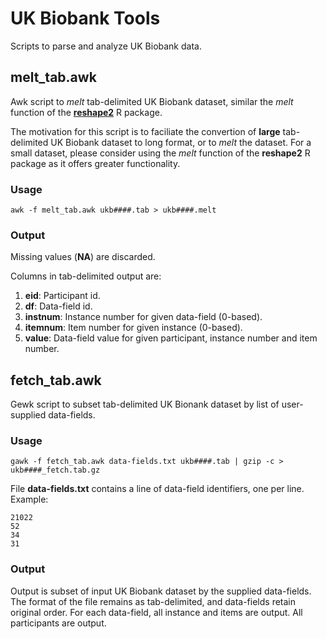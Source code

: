 # UK Biobank Tools

Scripts to parse and analyze UK Biobank data.

## melt_tab.awk

 Awk script to _melt_ tab-delimited UK Biobank dataset, similar the _melt_ function of the [**reshape2**](https://cran.r-project.org/web/packages/reshape2/index.html) R package.

 The motivation for this script is to faciliate the convertion of **large** tab-delimited UK Biobank dataset to long format, or to _melt_ the dataset.  For a small dataset, please consider using the _melt_ function of the **reshape2** R package as it offers greater functionality.

### Usage

    awk -f melt_tab.awk ukb####.tab > ukb####.melt
	
### Output

  Missing values (**NA**) are discarded.
  
  Columns in tab-delimited output are:

1. **eid**: Participant id.
2. **df**: Data-field id.
3. **instnum**: Instance number for given data-field (0-based).
4. **itemnum**: Item number for given instance (0-based).
5. **value**: Data-field value for given participant, instance number and item number.

## fetch_tab.awk

 Gewk script to subset tab-delimited UK Bionank dataset by list of user-supplied data-fields.
 
### Usage

    gawk -f fetch_tab.awk data-fields.txt ukb####.tab | gzip -c > ukb####_fetch.tab.gz

 File **data-fields.txt** contains a line of data-field identifiers, one per line. Example:
 
    21022
	52
	34
	31

### Output

 Output is subset of input UK Biobank dataset by the supplied data-fields.  The format of the file remains as tab-delimited, and data-fields retain original order. For each data-field, all instance and items are output. All participants are output.
